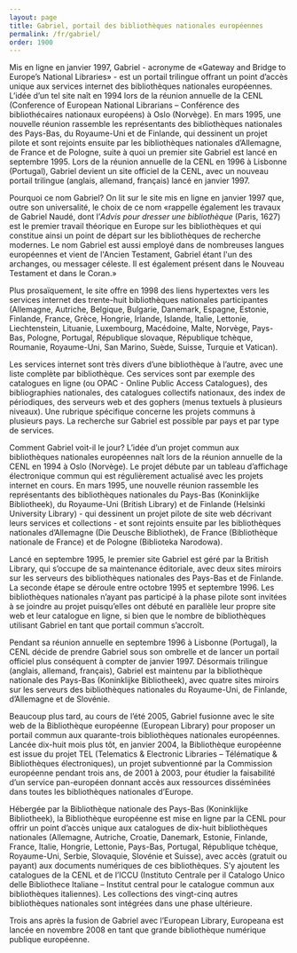 ```yaml
---
layout: page
title: Gabriel, portail des bibliothèques nationales européennes
permalink: /fr/gabriel/
order: 1900
---
```

<p>Mis en ligne en janvier 1997, Gabriel - acronyme de «Gateway and Bridge to Europe’s National Libraries» - est un portail trilingue offrant un point d’accès unique aux services internet des bibliothèques nationales européennes. L’idée d’un tel site naît en 1994 lors de la réunion annuelle de la CENL (Conference of European National Librarians – Conférence des bibliothécaires nationaux européens) à Oslo (Norvège). En mars 1995, une nouvelle réunion rassemble les représentants des bibliothèques nationales des Pays-Bas, du Royaume-Uni et de Finlande, qui dessinent un projet pilote et sont rejoints ensuite par les bibliothèques nationales d’Allemagne, de France et de Pologne, suite à quoi un premier site Gabriel est lancé en septembre 1995. Lors de la réunion annuelle de la CENL en 1996 à Lisbonne (Portugal), Gabriel devient un site officiel de la CENL, avec un nouveau portail trilingue (anglais, allemand, français) lancé en janvier 1997.</p>

<p>Pourquoi ce nom Gabriel? On lit sur le site mis en ligne en janvier 1997 que, outre son universalité, le choix de ce nom «rappelle également les travaux de Gabriel Naudé, dont l’<em>Advis pour dresser une bibliothèque</em> (Paris, 1627) est le premier travail théorique en Europe sur les bibliothèques et qui constitue ainsi un point de départ sur les bibliothèques de recherche modernes. Le nom Gabriel est aussi employé dans de nombreuses langues européennes et vient de l'Ancien Testament, Gabriel étant l'un des archanges, ou messager céleste. Il est également présent dans le Nouveau Testament et dans le Coran.»</p>

<p>Plus prosaïquement, le site offre en 1998 des liens hypertextes vers les services internet des trente-huit bibliothèques nationales participantes (Allemagne, Autriche, Belgique, Bulgarie, Danemark, Espagne, Estonie, Finlande, France, Grèce, Hongrie, Irlande, Islande, Italie, Lettonie, Liechtenstein, Lituanie, Luxembourg, Macédoine, Malte, Norvège, Pays-Bas, Pologne, Portugal, République slovaque, République tchèque, Roumanie, Royaume-Uni, San Marino, Suède, Suisse, Turquie et Vatican).</p>

<p>Les services internet sont très divers d’une bibliothèque à l’autre, avec une liste complète par bibliothèque. Ces services sont par exemple des catalogues en ligne (ou OPAC - Online Public Access Catalogues), des bibliographies nationales, des catalogues collectifs nationaux, des index de périodiques, des serveurs web et des gophers (menus textuels à plusieurs niveaux). Une rubrique spécifique concerne les projets communs à plusieurs pays. La recherche sur Gabriel est possible par pays et par type de services.</p>

<p>Comment Gabriel voit-il le jour? L’idée d’un projet commun aux bibliothèques nationales européennes naît lors de la réunion annuelle de la CENL en 1994 à Oslo (Norvège). Le projet débute par un tableau d’affichage électronique commun qui est régulièrement actualisé avec les projets internet en cours. En mars 1995, une nouvelle réunion rassemble les représentants des bibliothèques nationales du Pays-Bas (Koninklijke Bibliotheek), du Royaume-Uni (British Library) et de Finlande (Helsinki University Library) - qui dessinent un projet pilote de site web décrivant leurs services et collections - et sont rejoints ensuite par les bibliothèques nationales d’Allemagne (Die Deusche Bibliothek), de France (Bibliothèque nationale de France) et de Pologne (Biblioteka Narodowa).</p>

<p>Lancé en septembre 1995, le premier site Gabriel est géré par la British Library, qui s’occupe de sa maintenance éditoriale, avec deux sites miroirs sur les serveurs des bibliothèques nationales des Pays-Bas et de Finlande. La seconde étape se déroule entre octobre 1995 et septembre 1996. Les bibliothèques nationales n’ayant pas participé à la phase pilote sont invitées à se joindre au projet puisqu’elles ont débuté en parallèle leur propre site web et leur catalogue en ligne, si bien que le nombre de bibliothèques utilisant Gabriel en tant que portail commun s’accroît.</p>

<p>Pendant sa réunion annuelle en septembre 1996 à Lisbonne (Portugal), la CENL décide de prendre Gabriel sous son ombrelle et de lancer un portail officiel plus conséquent à compter de janvier 1997. Désormais trilingue (anglais, allemand, français), Gabriel est maintenu par la bibliothèque nationale des Pays-Bas (Koninklijke Bibliotheek), avec quatre sites miroirs sur les serveurs des bibliothèques nationales du Royaume-Uni, de Finlande, d’Allemagne et de Slovénie.</p>

<p>Beaucoup plus tard, au cours de l’été 2005, Gabriel fusionne avec le site web de la Bibliothèque européenne (European Library) pour proposer un portail commun aux quarante-trois bibliothèques nationales européennes. Lancée dix-huit mois plus tôt, en janvier 2004, la Bibliothèque européenne est issue du projet TEL (Telematics &amp; Electronic Libraries – Télématique &amp; Bibliothèques électroniques), un projet subventionné par la Commission européenne pendant trois ans, de 2001 à 2003, pour étudier la faisabilité d’un service pan-européen donnant accès aux ressources disséminées dans toutes les bibliothèques nationales d’Europe.</p>

<p>Hébergée par la Bibliothèque nationale des Pays-Bas (Koninklijke Bibliotheek), la Bibliothèque européenne est mise en ligne par la CENL pour offrir un point d’accès unique aux catalogues de dix-huit bibliothèques nationales (Allemagne, Autriche, Croatie, Danemark, Estonie, Finlande, France, Italie, Hongrie, Lettonie, Pays-Bas, Portugal, République tchèque, Royaume-Uni, Serbie, Slovaquie, Slovénie et Suisse), avec accès (gratuit ou payant) aux documents numériques de ces bibliothèques. S’y ajoutent les catalogues de la CENL et de l’ICCU (Instituto Centrale per il Catalogo Unico delle Bibliothece Italiane – Institut central pour le catalogue commun aux bibliothèques italiennes). Les collections des vingt-cinq autres bibliothèques nationales sont intégrées dans une phase ultérieure.</p>

<p>Trois ans après la fusion de Gabriel avec l’European Library, Europeana est lancée en novembre 2008 en tant que grande bibliothèque numérique publique européenne.</p>